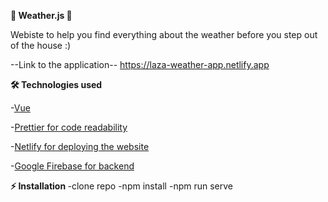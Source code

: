 <b>📝 Weather.js 📝 </b>

Webiste to help you find everything about the weather before you step out of the house :)

--Link to the application--
https://laza-weather-app.netlify.app


<b>🛠️ Technologies used</b>

 -<a href="https://vuejs.org/">Vue</a>
 
 -<a href ="https://prettier.io/">Prettier for code readability</a>  
 
-<a href ="https://app.netlify.com/teams/nikolalazarevic95/overview/">Netlify for deploying the website</a>  

-<a href ="https://firebase.google.com/">Google Firebase for backend</a>

<b>⚡ Installation  </b>
  -clone repo
  -npm install
  -npm run serve


